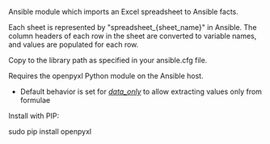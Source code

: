 Ansible module which imports an Excel spreadsheet to Ansible facts.

Each sheet is represented by "spreadsheet_{sheet_name}" in Ansible.  The column headers of each row in the sheet are converted to variable names,  and values are populated for each row.

Copy to the library path as specified in your ansible.cfg file.

Requires the openpyxl Python module on the Ansible host.
 - Default behavior is set for [*data_only*](https://openpyxl.readthedocs.io/en/stable/changes.html#id485)  to allow extracting values only from formulae

Install with PIP:

sudo pip install openpyxl
